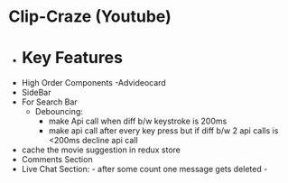 # Clip-Craze (Youtube)
- # Key Features
- High Order Components -Advideocard
- SideBar 
- For Search Bar 
    - Debouncing:
        - make Api call when diff b/w keystroke is 200ms
        - make api call after every key press but if diff b/w 2 api calls is <200ms decline api call
- cache the movie suggestion in redux store 
- Comments Section
- Live Chat Section:
         - after some count one message gets deleted
         -

